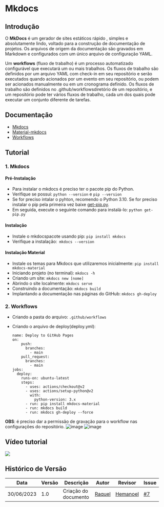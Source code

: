 
# Mkdocs 


## Introdução
O **MkDocs** é um gerador de sites estáticos rápido , simples e absolutamente lindo, voltado para a construção de documentação de projetos. Os arquivos de origem da documentação são gravados em Markdown e configurados com um único arquivo de configuração YAML.

Um **workflows** (fluxo de trabalho) é um processo automatizado configurável que executará um ou mais trabalhos. Os fluxos de trabalho são definidos por um arquivo YAML com check-in em seu repositório e serão executados quando acionados por um evento em seu repositório, ou podem ser acionados manualmente ou em um cronograma definido.
Os fluxos de trabalho são definidos no .github/workflowsdiretório de um repositório, e um repositório pode ter vários fluxos de trabalho, cada um dos quais pode executar um conjunto diferente de tarefas.


## Documentação
- [Mkdocs](https://www.mkdocs.org/user-guide/installation/)
- [Material-mkdocs](https://squidfunk.github.io/mkdocs-material/getting-started/)
- [Workflows](https://docs.github.com/en/actions/using-workflows/about-workflows#about-workf)



## Tutorial
### 1. Mkdocs
#### Pré-Instalação
- Para instalar o mkdocs é preciso ter o pacote pip do Python. 
- Verifique se possui: `python --version` e `pip --version`
- Se for preciso intalar o pyhton, recomendo o Python 3.10. Se for preciso instalar o pip pela primeira vez baixe [get-pip.py](https://bootstrap.pypa.io/get-pip.py). 
- Em seguida, execute o seguinte comando para instalá-lo: `python get-pip.py
`
#### Instalação
- Instale o mkdocspacote usando pip: `pip install mkdocs`
- Verifique a instalação:` mkdocs --version`

#### Instalação Material
- Instale os temas para Mkdocs que utilizaremos inicialmente: `pip install mkdocs-material`
- Iniciando projeto (no terminal):  `mkdocs -h`
- Criando um site: `mkdocs new [nome]`
- Abrindo o site localmente: `mkdocs serve`
- Construindo a documentação: `mkdocs build`
- Implantando a documentação nas páginas do GitHub: `mkdocs gh-deploy`

### 2. Workflows
- Criando a pasta do arquivo: `.github/workflows`
- Criando o arquivo de deploy(deploy.yml):

  ```
  name: Deploy to GitHub Pages
  on:
      push:
        branches:
          - main
      pull_request:
        branches:
          - main
  jobs:
    deploy:
      runs-on: ubuntu-latest
      steps:
        - uses: actions/checkout@v2
        - uses: actions/setup-python@v2
          with:
            python-version: 3.x
        - run: pip install mkdocs-material
        - run: mkdocs build
        - run: mkdocs gh-deploy --force
  ```


**OBS**: é preciso dar a permissão de gravação para o workflow nas configurações do repositório.
![image](https://github.com/ResidenciaTICBrisa/05_PipelineFinatec/assets/81540491/fef08195-3460-4b29-9985-ac6d1ad12111)
![image](https://github.com/ResidenciaTICBrisa/05_PipelineFinatec/assets/81540491/586682bd-caae-4f5d-b7ee-2f6480cf9843)


## Vídeo tutorial
[![](https://markdown-videos.vercel.app/youtube/MF3WPhaa1jU)](https://youtu.be/MF3WPhaa1jU)



## Histórico de Versão
|  Data  | Versão | Descrição | Autor  |  Revisor  |Issue|
|------- | ------ |---------- | ------ | --------- |-----|
| 30/06/2023 |     1.0   | Criação do documento | [Raquel](https://github.com/raqueleucaria)  | [Hemanoel](https://github.com/hemanoelbritoF) |[#7](https://github.com/ResidenciaTICBrisa/05_PipelineFinatec/issues/7)|